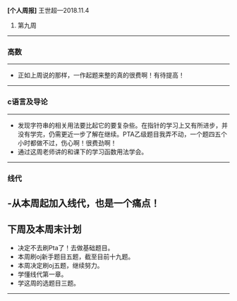  **[个人周报]**
   王世超—2018.11.4
1. 第九周
--- 
###  **高数** 
---
- 正如上周说的那样，一作起题来整的真的很费啊！有待提高！
---
###  **c语言及导论**
---
- 发现字符串的相关用法要比起它的要复杂些。在指针的学习上又有所进步，并没有学完，仍需更近一步了解在继续。PTA乙级题目我弄不动，一个题四五个小时都做不过，伤心啊！很费劲啊！
- 通过这周老师讲的和课下的学习函数用法学会。
---
### **线代**
-从本周起加入线代，也是一个痛点！
---
## 下周及本周末计划 
- 决定不去刷Pta了！去做基础题目。
- 本周刷oj新手题目五题，截至目前十九题。
- 本周决定刷oj五题，继续努力。
- 学懂线代第一章。
- 学这周的选题目三题。
---
 
